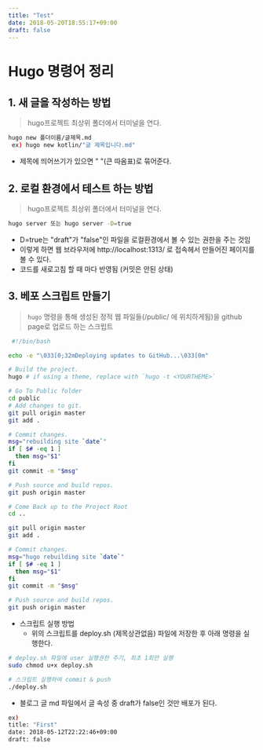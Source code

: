 ```yaml
---
title: "Test"
date: 2018-05-20T18:55:17+09:00
draft: false
---
```

# Hugo 명령어 정리
## 1. 새 글을 작성하는 방법

> hugo프로젝트 최상위 폴더에서 터미널을 연다.

```sh
hugo new 폴더이름/글제목.md
 ex) hugo new kotlin/"글 제목입니다.md"
```

- 제목에 띄어쓰기가 있으면 " "(큰 따옴표)로 묶어준다.

## 2. 로컬 환경에서 테스트 하는 방법

> hugo프로젝트 최상위 폴더에서 터미널을 연다.

```sh
hugo server 또는 hugo server -D=true
```
- D=true는 "draft"가 "false"인 파일을 로컬환경에서 볼 수 있는 권한을 주는 것임
- 이렇게 하면 웹 브라우저에 http://localhost:1313/ 로 접속헤서 만들어진 페이지를 볼 수 있다.
- 코드를 새로고침 할 때 마다 반영됨 (커밋은 안된 상태)
 
## 3. 베포 스크립트 만들기 

> <code>hugo</code> 명령을 통해 생성된 정적 웹 파일들(/public/ 에 위치하게됨)을 github page로 업로드 하는 스크립트

```sh
 #!/bin/bash

echo -e "\033[0;32mDeploying updates to GitHub...\033[0m"

# Build the project.
hugo # if using a theme, replace with `hugo -t <YOURTHEME>`

# Go To Public folder
cd public
# Add changes to git.
git pull origin master
git add .

# Commit changes.
msg="rebuilding site `date`"
if [ $# -eq 1 ]
  then msg="$1"
fi
git commit -m "$msg"

# Push source and build repos.
git push origin master

# Come Back up to the Project Root
cd ..

git pull origin master
git add .

# Commit changes.
msg="hugo rebuilding site `date`"
if [ $# -eq 1 ]
  then msg="$1"
fi
git commit -m "$msg"

# Push source and build repos.
git push origin master
```

- 스크립트 실행 방법
    - 위의 스크립트를 deploy.sh (제목상관없음) 파일에 저장한 후 아래 명령을 실행한다.

```sh
# deploy.sh 파일에 user 실행권한 주기, 최초 1회만 실행 
sudo chmod u+x deploy.sh

# 스크립트 실행하여 commit & push 
./deploy.sh
```
- 블로그 글 md 파일에서 글 속성 중 draft가 false인 것만 배포가 된다.

```sh
ex) 
title: "First"
date: 2018-05-12T22:22:46+09:00
draft: false
```